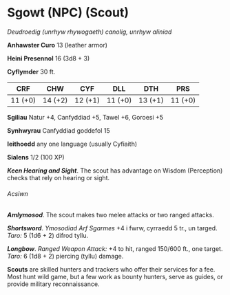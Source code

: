 # Sgowt (NPC) (Scout)

*Deudroedig (unrhyw rhywogaeth) canolig, unrhyw aliniad*

**Anhawster Curo** 13 (leather armor)

**Heini Presennol** 16 (3d8 + 3)

**Cyflymder** 30 ft.

| CRF     | CHW     | CYF     | DLL     | DTH     | PRS     |
|---------|---------|---------|---------|---------|---------|
| 11 (+0) | 14 (+2) | 12 (+1) | 11 (+0) | 13 (+1) | 11 (+0) |

**Sgiliau** Natur +4, Canfyddiad +5, Tawel +6, Goroesi +5

**Synhwyrau** Canfyddiad goddefol 15

**Ieithoedd** any one language (usually Cyfiaith)

**Sialens** 1/2 (100 XP)

***Keen Hearing and Sight***. The scout has advantage on Wisdom (Perception) checks that rely on hearing or sight.

###### Acsiwn

***Amlymosod***. The scout makes two melee attacks or two ranged attacks.

***Shortsword***. *Ymosodiad Arf Sgarmes* +4 i fwrw, cyrraedd 5 tr., un targed. *Taro:* 5 (1d6 + 2) difrod tyllu.

***Longbow***. *Ranged Weapon Attack:* +4 to hit, ranged 150/600 ft., one target. *Taro:* 6 (1d8 + 2) piercing (tyllu) damage.

**Scouts** are skilled hunters and trackers who offer their services for a fee. Most hunt wild game, but a few work as bounty hunters, serve as guides, or provide military reconnaissance.